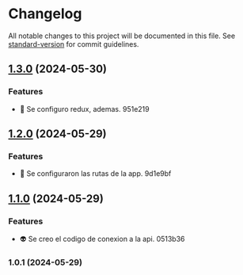 # Changelog

All notable changes to this project will be documented in this file. See [standard-version](https://github.com/conventional-changelog/standard-version) for commit guidelines.

## [1.3.0](///compare/v1.2.0...v1.3.0) (2024-05-30)

### Features

- :construction: Se configuro redux, ademas. 951e219

## [1.2.0](///compare/v1.1.0...v1.2.0) (2024-05-29)

### Features

- :construction: Se configuraron las rutas de la app. 9d1e9bf

## [1.1.0](///compare/v1.0.1...v1.1.0) (2024-05-29)

### Features

- :alien: Se creo el codigo de conexion a la api. 0513b36

### 1.0.1 (2024-05-29)
